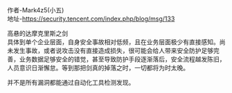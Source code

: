 作者-Mark4z5(小五)  
地址-https://security.tencent.com/index.php/blog/msg/133

高悬的达摩克里斯之剑  
具体到单个企业层面，自身安全事故相对低频，且在业务层面极少有直接感知。尚未发生事故，或者说攻击没有直接造成损失，很可能会给人带来安全防护足够完善，业务数据足够安全的错觉，甚至导致防护手段逐渐落后，安全流程越发陈旧，人员意识日渐懈怠。等到那把剑真的掉落之时，一切都将为时太晚。

并不是所有漏洞都能通过自动化工具检测发现。
